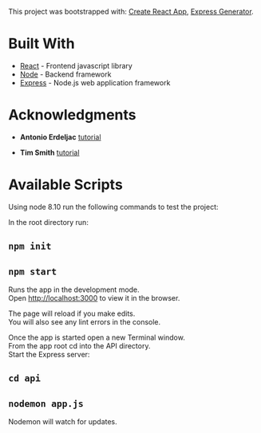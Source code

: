 This project was bootstrapped with:
[Create React App](https://github.com/facebook/create-react-app),
[Express Generator](https://www.npmjs.com/package/express-generator).

# Built With

- [React](https://reactjs.org/) - Frontend javascript library
- [Node](https://nodejs.org/en/) - Backend framework
- [Express](https://expressjs.com/) - Node.js web application framework

# Acknowledgments

- **Antonio Erdeljac** [tutorial](https://medium.com/@_aerdeljac/file-upload-with-node-js-react-js-686e342ad7e7)

- **Tim Smith** [tutorial](https://dev.to/iam_timsmith/lets-build-a-search-bar-in-react-120j)

# Available Scripts

Using node 8.10 run the following commands to test the project:

In the root directory run:

## `npm init`

## `npm start`

Runs the app in the development mode.<br>
Open <http://localhost:3000> to view it in the browser.

The page will reload if you make edits.<br>
You will also see any lint errors in the console.

Once the app is started open a new Terminal window.<br>
From the app root cd into the API directory.<br>
Start the Express server:<br>

## `cd api`

## `nodemon app.js`

Nodemon will watch for updates.

